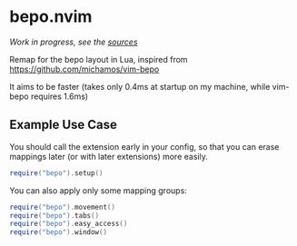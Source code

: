 # bepo.nvim

*Work in progress, see the [sources](https://github.com/cljoly/bepo.nvim/blob/main/fnl/bepo.fnl)*

Remap for the bepo layout in Lua, inspired from https://github.com/michamos/vim-bepo

It aims to be faster (takes only 0.4ms at startup on my machine, while vim-bepo requires 1.6ms)

## Example Use Case

You should call the extension early in your config, so that you can erase mappings later (or with later extensions) more easily.

``` lua
require("bepo").setup()
```

You can also apply only some mapping groups:
``` lua
require("bepo").movement()
require("bepo").tabs()
require("bepo").easy_access()
require("bepo").window()
```
